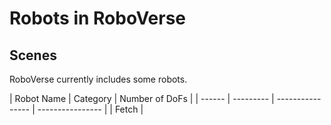 # Robots in RoboVerse

## Scenes

RoboVerse currently includes some robots.

| Robot Name | Category | Number of DoFs |
| ------ | --------- | ---------------- | ---------------- |
| Fetch  |
